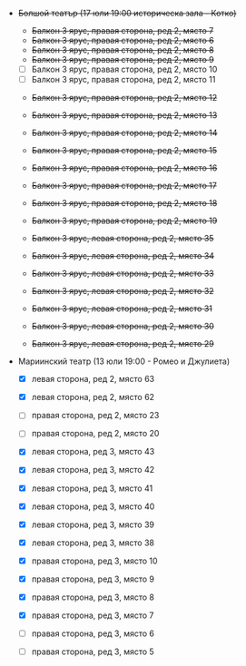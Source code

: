 - ~~Болшой театър (17 юли 19:00 историческа зала - Котко)~~
	- ~~Балкон 3 ярус, правая сторона, ред 2, място 7~~
	- ~~Балкон 3 ярус, правая сторона, ред 2, място 6~~
	- ~~Балкон 3 ярус, правая сторона, ред 2, място 8~~
	- ~~Балкон 3 ярус, правая сторона, ред 2, място 9~~
	- [ ] Балкон 3 ярус, правая сторона, ред 2, място 10
	- [ ] Балкон 3 ярус, правая сторона, ред 2, място 11
	- ~~Балкон 3 ярус, правая сторона, ред 2, място 12~~
	- ~~Балкон 3 ярус, правая сторона, ред 2, място 13~~
	- ~~Балкон 3 ярус, правая сторона, ред 2, място 14~~
	- ~~Балкон 3 ярус, правая сторона, ред 2, място 15~~
	- ~~Балкон 3 ярус, правая сторона, ред 2, място 16~~
	- ~~Балкон 3 ярус, правая сторона, ред 2, място 17~~
	- ~~Балкон 3 ярус, правая сторона, ред 2, място 18~~
	- ~~Балкон 3 ярус, правая сторона, ред 2, място 19~~

	- ~~Балкон 3 ярус, левая сторона, ред 2, място 35~~
	- ~~Балкон 3 ярус, левая сторона, ред 2, място 34~~
	- ~~Балкон 3 ярус, левая сторона, ред 2, място 33~~
	- ~~Балкон 3 ярус, левая сторона, ред 2, място 32~~
	- ~~Балкон 3 ярус, левая сторона, ред 2, място 31~~
	- ~~Балкон 3 ярус, левая сторона, ред 2, място 30~~
	- ~~Балкон 3 ярус, левая сторона, ред 2, място 29~~

- Мариинский театр (13 юли 19:00 - Ромео и Джулиета)
	- [x] левая сторона, ред 2, място 63
	- [x] левая сторона, ред 2, място 62

	- [ ] правая сторона, ред 2, място 23
	- [ ] правая сторона, ред 2, място 20

	- [x] левая сторона, ред 3, място 43
	- [x] левая сторона, ред 3, място 42
	- [x] левая сторона, ред 3, място 41
	- [x] левая сторона, ред 3, място 40
	- [x] левая сторона, ред 3, място 39
	- [x] левая сторона, ред 3, място 38


	- [x] правая сторона, ред 3, място 10
	- [x] правая сторона, ред 3, място 9
	- [x] правая сторона, ред 3, място 8
	- [x] правая сторона, ред 3, място 7
	- [ ] правая сторона, ред 3, място 6
	- [ ] правая сторона, ред 3, място 5